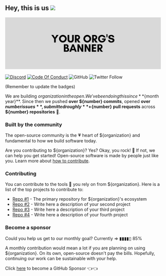 ## Hey, this is us <img src="https://media.giphy.com/media/hvRJCLFzcasrR4ia7z/giphy.gif" height="32px">

<a href="https://discord.gg/mpWSRUhG7e"><img alt="Fonoster Slack Celebration" src="https://raw.githubusercontent.com/psanders/awesome-templates/main/yourorg.png"></img></a>

[![Discord](https://img.shields.io/discord/1016419835455996076?color=5865F2&label=Discord&logo=discord&logoColor=white)](https://discord.gg/mpWSRUhG7e) <a href="https://github.com/fonoster/fonoster/blob/main/CODE_OF_CONDUCT.md"><img src="https://img.shields.io/badge/Code%20of%20Conduct-v1.0-ff69b4.svg?color=%2347b96d" alt="Code Of Conduct"></a> ![GitHub](https://img.shields.io/github/license/fonoster/fonoster?color=%2347b96d) ![Twitter Follow](https://img.shields.io/twitter/follow/fonoster?style=social)

(Remember to update the badges)

We are building ${organization} in the open. We've been doing this since **${month year}**. Since then we pushed **over ${number} commits**, opened **over ${number} issues**, submitted roughly **+${number} pull requests** across **${number} repositories** 🤯.

### Built by the community

The open-source community is the 💗 heart of ${organization} and fundamental to how we build software today.

Are you contributing to ${organization}? Yes? Okay, you rock! 🎸 If not, we can help you get started! Open-source software is made by people just like you. Learn more about [how to contribute](https://opensource.guide/).

### Contributing

You can contribute to the tools 🔧 you rely on from ${organization}. Here is a list of the top projects to contribute to:

- [Repo #1](https://github.com/yourorg/repo1) - The primary repository for ${organization}'s ecosystem
- [Repo #2](https://github.com/yourorg/repo2) - Write here a description of your second project
- [Repo #3](https://github.com/yourorg/repo3) - Write here a description of your third project
- [Repo #4](https://github.com/yourorg/repo4) - Write here a description of your fourth project

### Become a sponsor

Could you help us get to our monthly goal? Currently => ▮▮▮▮▯ 85%

A monthly contribution would mean a lot if you are planning on using ${organization}. On its own, open-source doesn't pay the bills. Hopefully, continuing our work can be sustainable with your help.

Click [here](https://github.com/sponsors/yourorg) to become a GitHub Sponsor  👈👈
